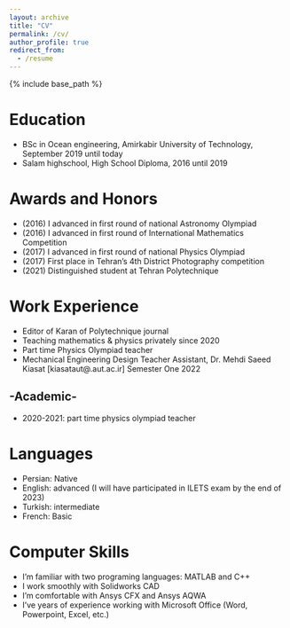 ```yaml
---
layout: archive
title: "CV"
permalink: /cv/
author_profile: true
redirect_from:
  - /resume
---
```


{% include base_path %}

Education
======
* BSc in Ocean engineering, Amirkabir University of Technology, September 2019 until today
* Salam highschool, High School Diploma, 2016 until 2019



Awards and Honors
======
* (2016) I advanced in first round of national Astronomy Olympiad 
* (2016) I advanced in first round of International Mathematics Competition
* (2017) I advanced in first round of national Physics Olympiad
* (2017) First place in Tehran’s 4th District Photography competition
* (2021) Distinguished student at Tehran Polytechnique


Work Experience
======
* Editor of Karan of Polytechnique journal
* Teaching mathematics & physics privately since 2020
* Part time Physics Olympiad teacher
* Mechanical Engineering Design Teacher Assistant, Dr. Mehdi Saeed Kiasat [kiasataut@.aut.ac.ir]                                    Semester One 2022

-Academic-
------
* 2020-2021: part time physics olympiad teacher


Languages
=====
* Persian: Native
* English: advanced (I will have participated in ILETS exam by the end of 2023)
* Turkish: intermediate
* French: Basic

Computer Skills
=====
* I’m familiar with two programing languages: MATLAB and C++
* I work smoothly with Solidworks CAD
* I’m comfortable with Ansys CFX and Ansys AQWA
* I’ve years of experience working with Microsoft Office (Word, Powerpoint, Excel, etc.)




